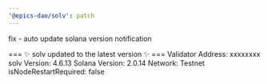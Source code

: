 ```yaml
---
'@epics-dao/solv': patch
---
```


fix - auto update solana version notification

=== ✨ solv updated to the latest version ✨ ===
Validator Address: xxxxxxxx
solv Version: 4.6.13
Solana Version: 2.0.14
Network: Testnet
isNodeRestartRequired: false
